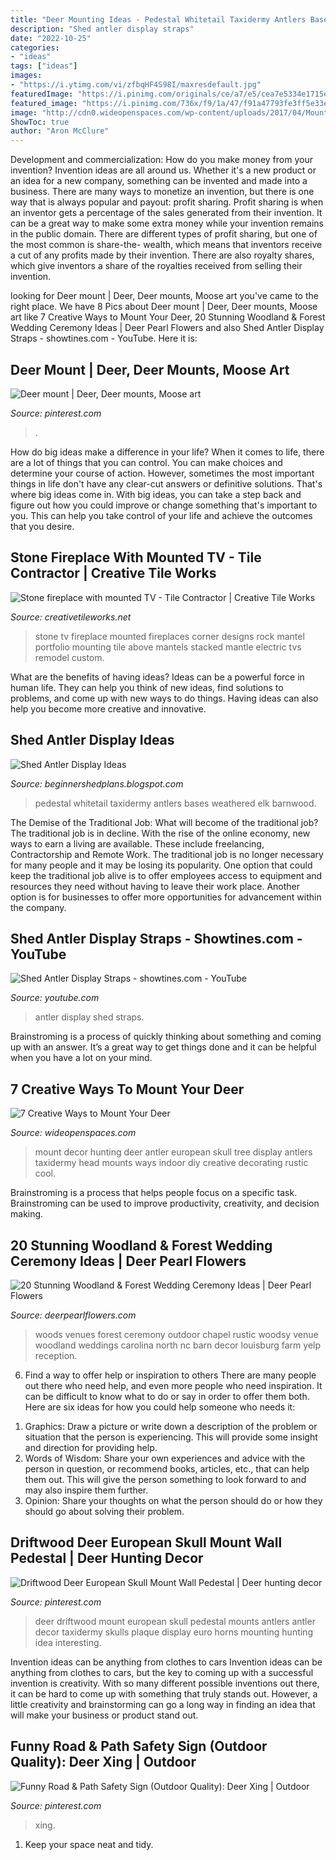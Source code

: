 ```yaml
---
title: "Deer Mounting Ideas - Pedestal Whitetail Taxidermy Antlers Bases Weathered Elk Barnwood"
description: "Shed antler display straps"
date: "2022-10-25"
categories:
- "ideas"
tags: ["ideas"]
images:
- "https://i.ytimg.com/vi/zfbqHF4S98I/maxresdefault.jpg"
featuredImage: "https://i.pinimg.com/originals/ce/a7/e5/cea7e5334e1715e8d21502de23bb0c27.jpg"
featured_image: "https://i.pinimg.com/736x/f9/1a/47/f91a47793fe3ff5e33eb4be55e5085a6.jpg"
image: "http://cdn0.wideopenspaces.com/wp-content/uploads/2017/04/Mount-1.jpg"
ShowToc: true
author: "Aron McClure"
---
```



Development and commercialization: How do you make money from your invention?
Invention ideas are all around us. Whether it's a new product or an idea for a new company, something can be invented and made into a business. There are many ways to monetize an invention, but there is one way that is always popular and payout: profit sharing. Profit sharing is when an inventor gets a percentage of the sales generated from their invention. It can be a great way to make some extra money while your invention remains in the public domain. There are different types of profit sharing, but one of the most common is share-the- wealth, which means that inventors receive a cut of any profits made by their invention. There are also royalty shares, which give inventors a share of the royalties received from selling their invention.

	

		
looking for Deer mount | Deer, Deer mounts, Moose art you've came to the right place. We have 8 Pics about Deer mount | Deer, Deer mounts, Moose art like 7 Creative Ways to Mount Your Deer, 20 Stunning Woodland &amp; Forest Wedding Ceremony Ideas | Deer Pearl Flowers and also Shed Antler Display Straps - showtines.com - YouTube. Here it is:
		
    
## Deer Mount | Deer, Deer Mounts, Moose Art

<img loading=lazy src="https://i.pinimg.com/736x/f9/1a/47/f91a47793fe3ff5e33eb4be55e5085a6.jpg" onerror="this.onerror=null;this.src='https://tse1.mm.bing.net/th?id=OIP.m2VgfmzYtzA4YwNEl2EWkAHaNK&amp;pid=15.1';" alt="Deer mount | Deer, Deer mounts, Moose art">

_Source: pinterest.com_

>. 

	

How do big ideas make a difference in your life?
When it comes to life, there are a lot of things that you can control. You can make choices and determine your course of action. However, sometimes the most important things in life don't have any clear-cut answers or definitive solutions. That's where big ideas come in. With big ideas, you can take a step back and figure out how you could improve or change something that's important to you. This can help you take control of your life and achieve the outcomes that you desire.

    
## Stone Fireplace With Mounted TV - Tile Contractor | Creative Tile Works

<img loading=lazy src="http://www.creativetileworks.net/wp-content/themes/canvas/functions/thumb.php?src=wp-content/uploads/2011/11/Stone-foreplace-with-mounted-TV-794x1024.jpg&amp;w=610&amp;h=&amp;zc=1&amp;q=90&amp;a=c" onerror="this.onerror=null;this.src='https://tse4.mm.bing.net/th?id=OIP.ZXqqmEEUoV330KECUWh87AHaJi&amp;pid=15.1';" alt="Stone fireplace with mounted TV - Tile Contractor | Creative Tile Works">

_Source: creativetileworks.net_

>stone tv fireplace mounted fireplaces corner designs rock mantel portfolio mounting tile above mantels stacked mantle electric tvs remodel custom. 

	

What are the benefits of having ideas?
Ideas can be a powerful force in human life. They can help you think of new ideas, find solutions to problems, and come up with new ways to do things. Having ideas can also help you become more creative and innovative.

    
## Shed Antler Display Ideas

<img loading=lazy src="https://lh5.googleusercontent.com/proxy/pdWVUuqR7kBsB2NazymHX-wL_14QvTsO2K3JHeVxhYGqurTBVwksKDOcFY_DshdaF1CGZWwN26M4cQhK--8mS_NFf0m23ptGi4wYx9ZmUhHE1wu6cp-NkJI=s0-d" onerror="this.onerror=null;this.src='https://tse3.mm.bing.net/th?id=OIP.4YZkIJcVsm7pbPv211ov5gAAAA&amp;pid=15.1';" alt="Shed Antler Display Ideas">

_Source: beginnershedplans.blogspot.com_

>pedestal whitetail taxidermy antlers bases weathered elk barnwood. 

	

The Demise of the Traditional Job: What will become of the traditional job?
The traditional job is in decline. With the rise of the online economy, new ways to earn a living are available. These include freelancing, Contractorship and Remote Work. The traditional job is no longer necessary for many people and it may be losing its popularity. One option that could keep the traditional job alive is to offer employees access to equipment and resources they need without having to leave their work place. Another option is for businesses to offer more opportunities for advancement within the company.

    
## Shed Antler Display Straps - Showtines.com - YouTube

<img loading=lazy src="https://i.ytimg.com/vi/zfbqHF4S98I/maxresdefault.jpg" onerror="this.onerror=null;this.src='https://tse3.mm.bing.net/th?id=OIP.RV9AcZ4El_vOVGy7e2oTegHaEK&amp;pid=15.1';" alt="Shed Antler Display Straps - showtines.com - YouTube">

_Source: youtube.com_

>antler display shed straps. 

	

Brainstroming is a process of quickly thinking about something and coming up with an answer. It’s a great way to get things done and it can be helpful when you have a lot on your mind.

    
## 7 Creative Ways To Mount Your Deer

<img loading=lazy src="http://cdn0.wideopenspaces.com/wp-content/uploads/2017/04/Mount-1.jpg" onerror="this.onerror=null;this.src='https://tse1.mm.bing.net/th?id=OIP.CscYpWs6oyxdh7NsL85JJAHaNK&amp;pid=15.1';" alt="7 Creative Ways to Mount Your Deer">

_Source: wideopenspaces.com_

>mount decor hunting deer antler european skull tree display antlers taxidermy head mounts ways indoor diy creative decorating rustic cool. 

	

Brainstroming is a process that helps people focus on a specific task. Brainstroming can be used to improve productivity, creativity, and decision making.

    
## 20 Stunning Woodland &amp; Forest Wedding Ceremony Ideas | Deer Pearl Flowers

<img loading=lazy src="https://www.deerpearlflowers.com/wp-content/uploads/2018/10/Rustic-boho-outdoor-forest-woodland-wedding-ceremony-decor-6-.jpg" onerror="this.onerror=null;this.src='https://tse1.mm.bing.net/th?id=OIP.BQkfdr3i93IcmUdGfi2uowHaLH&amp;pid=15.1';" alt="20 Stunning Woodland &amp; Forest Wedding Ceremony Ideas | Deer Pearl Flowers">

_Source: deerpearlflowers.com_

>woods venues forest ceremony outdoor chapel rustic woodsy venue woodland weddings carolina north nc barn decor louisburg farm yelp reception. 

	

6) Find a way to offer help or inspiration to others
There are many people out there who need help, and even more people who need inspiration. It can be difficult to know what to do or say in order to offer them both. Here are six ideas for how you could help someone who needs it: 
1. Graphics: Draw a picture or write down a description of the problem or situation that the person is experiencing. This will provide some insight and direction for providing help. 
2. Words of Wisdom: Share your own experiences and advice with the person in question, or recommend books, articles, etc., that can help them out. This will give the person something to look forward to and may also inspire them further. 
3. Opinion: Share your thoughts on what the person should do or how they should go about solving their problem.

    
## Driftwood Deer European Skull Mount Wall Pedestal | Deer Hunting Decor

<img loading=lazy src="https://i.pinimg.com/originals/ce/a7/e5/cea7e5334e1715e8d21502de23bb0c27.jpg" onerror="this.onerror=null;this.src='https://tse3.mm.bing.net/th?id=OIP.1-pZzn2Ip7hC5oP8BuzqWAHaJ7&amp;pid=15.1';" alt="Driftwood Deer European Skull Mount Wall Pedestal | Deer hunting decor">

_Source: pinterest.com_

>deer driftwood mount european skull pedestal mounts antlers antler decor taxidermy skulls plaque display euro horns mounting hunting idea interesting. 

	

Invention ideas can be anything from clothes to cars
Invention ideas can be anything from clothes to cars, but the key to coming up with a successful invention is creativity. With so many different possible inventions out there, it can be hard to come up with something that truly stands out. However, a little creativity and brainstorming can go a long way in finding an idea that will make your business or product stand out.

    
## Funny Road &amp; Path Safety Sign (Outdoor Quality): Deer Xing | Outdoor

<img loading=lazy src="https://i.pinimg.com/originals/10/b5/98/10b59849a6b784057308d5542ce5867a.png" onerror="this.onerror=null;this.src='https://tse1.mm.bing.net/th?id=OIP.uM1fzjmw12_bbv8zSSw9mgHaGB&amp;pid=15.1';" alt="Funny Road &amp; Path Safety Sign (Outdoor Quality): Deer Xing | Outdoor">

_Source: pinterest.com_

>xing. 

	

1. Keep your space neat and tidy.

